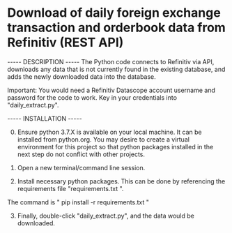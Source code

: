 # Download of daily foreign exchange transaction and orderbook data from Refinitiv (REST API)

\-----   DESCRIPTION     -----
The Python code connects to Refinitiv via API, downloads any data that is not currently found in the existing database, and adds the newly downloaded data into the database.

Important: You would need a Refinitiv Datascope account username and password for the code to work. Key in your credentials into "daily_extract.py".

\-----   INSTALLATION    -----

0. Ensure python 3.7.X is available on your local machine. It can
be installed from python.org. You may desire to create a virtual
environment for this project so that python packages installed in
the next step do not conflict with other projects.

1. Open a new terminal/command line session.

2. Install necessary python packages. This can be done by referencing
the requirements file "requirements.txt ".

The command is
" pip install -r requirements.txt "

3. Finally, double-click "daily_extract.py", and the data would be downloaded.
